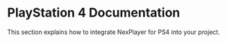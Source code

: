 <a id="ps4usage-top"> </a>

# PlayStation 4 Documentation


This section explains how to integrate NexPlayer for PS4 into your project.
